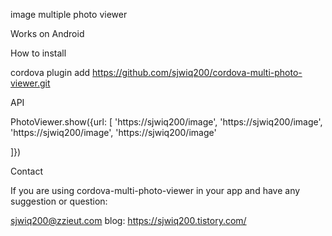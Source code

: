 image multiple photo viewer

Works on Android

How to install

cordova plugin add https://github.com/sjwiq200/cordova-multi-photo-viewer.git

API

PhotoViewer.show({url: [
  'https://sjwiq200/image',
  'https://sjwiq200/image',
  'https://sjwiq200/image',
  'https://sjwiq200/image'

]})


Contact

If you are using cordova-multi-photo-viewer in your app and have any suggestion or question:

sjwiq200@zzieut.com
blog: https://sjwiq200.tistory.com/
